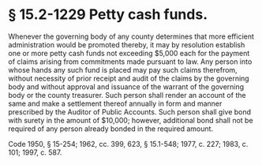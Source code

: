 # § 15.2-1229 Petty cash funds.

<p>Whenever the governing body of any county determines that more efficient administration would be promoted thereby, it may by resolution establish one or more petty cash funds not exceeding $5,000 each for the payment of claims arising from commitments made pursuant to law. Any person into whose hands any such fund is placed may pay such claims therefrom, without necessity of prior receipt and audit of the claims by the governing body and without approval and issuance of the warrant of the governing body or the county treasurer. Such person shall render an account of the same and make a settlement thereof annually in form and manner prescribed by the Auditor of Public Accounts. Such person shall give bond with surety in the amount of $10,000; however, additional bond shall not be required of any person already bonded in the required amount.</p><p>Code 1950, § 15-254; 1962, cc. 399, 623, § 15.1-548; 1977, c. 227; 1983, c. 101; 1997, c. 587.</p>